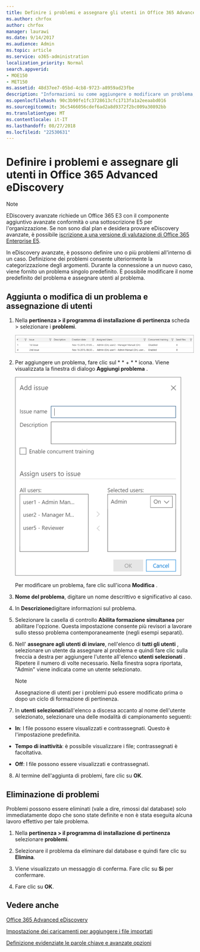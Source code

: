 ```yaml
---
title: Definire i problemi e assegnare gli utenti in Office 365 Advanced eDiscovery
ms.author: chrfox
author: chrfox
manager: laurawi
ms.date: 9/14/2017
ms.audience: Admin
ms.topic: article
ms.service: o365-administration
localization_priority: Normal
search.appverid:
- MOE150
- MET150
ms.assetid: 48d37ee7-05bd-4cb8-9723-a8959ad23fbe
description: "Informazioni su come aggiungere o modificare un problema, inclusa l'assegnazione degli utenti, o eliminare un problema per un caso eDiscovery in Office 365 avanzate eDiscovery.  "
ms.openlocfilehash: 90c3b90fe1fc3728613cfc1713fa1a2eeaabd016
ms.sourcegitcommit: 36c5466056cdef6ad2a8d9372f2bc009a30892bb
ms.translationtype: MT
ms.contentlocale: it-IT
ms.lasthandoff: 08/27/2018
ms.locfileid: "22530631"
---
```

# <a name="define-issues-and-assign-users-in-office-365-advanced-ediscovery"></a>Definire i problemi e assegnare gli utenti in Office 365 Advanced eDiscovery

> [!NOTE]
> EDiscovery avanzate richiede un Office 365 E3 con il componente aggiuntivo avanzate conformità o una sottoscrizione E5 per l'organizzazione. Se non sono dial plan e desidera provare eDiscovery avanzate, è possibile [iscrizione a una versione di valutazione di Office 365 Enterprise E5](https://go.microsoft.com/fwlink/p/?LinkID=698279). 
  
In eDiscovery avanzate, è possono definire uno o più problemi all'interno di un caso. Definizione dei problemi consente ulteriormente la categorizzazione degli argomenti. Durante la connessione a un nuovo caso, viene fornito un problema singolo predefinito. È possibile modificare il nome predefinito del problema e assegnare utenti al problema. 
  
## <a name="adding-or-editing-an-issue-and-assigning-users"></a>Aggiunta o modifica di un problema e assegnazione di utenti

1. Nella **pertinenza \> il programma di installazione di pertinenza** scheda \> selezionare i **problemi**.
    
    ![Problemi relativi alla configurazione di pertinenza](media/dfd8f9ef-b167-4ed9-980e-00ae98a97169.png)
  
2. Per aggiungere un problema, fare clic sul * * + * * icona. Viene visualizzata la finestra di dialogo **Aggiungi problema** . 
    
    ![Problema relativo all'aggiunta della configurazione di pertinenza](media/c8e94982-139a-472a-b85d-282f2d742046.png)
  
    Per modificare un problema, fare clic sull'icona **Modifica** . 
    
3. **Nome del problema**, digitare un nome descrittivo e significativo al caso. 
    
4. In **Descrizione**digitare informazioni sul problema.
    
5. Selezionare la casella di controllo **Abilita formazione simultanea** per abilitare l'opzione. Questa impostazione consente più revisori a lavorare sullo stesso problema contemporaneamente (negli esempi separati). 
    
6. Nell' **assegnare agli utenti di inviare**, nell'elenco di **tutti gli utenti** , selezionare un utente da assegnare al problema e quindi fare clic sulla freccia a destra per aggiungere l'utente all'elenco **utenti selezionati** . Ripetere il numero di volte necessario. Nella finestra sopra riportata, "Admin" viene indicata come un utente selezionato. 
    
    > [!NOTE]
    > Assegnazione di utenti per i problemi può essere modificato prima o dopo un ciclo di formazione di pertinenza. 
  
7. In **utenti selezionati**dall'elenco a discesa accanto al nome dell'utente selezionato, selezionare una delle modalità di campionamento seguenti: 
    
  - **In**: I file possono essere visualizzati e contrassegnati. Questo è l'impostazione predefinita.
    
  - **Tempo di inattività**: è possibile visualizzare i file; contrassegnati è facoltativa.
    
  - **Off**: I file possono essere visualizzati e contrassegnati.
    
8. Al termine dell'aggiunta di problemi, fare clic su **OK**.
    
## <a name="deleting-issues"></a>Eliminazione di problemi

Problemi possono essere eliminati (vale a dire, rimossi dal database) solo immediatamente dopo che sono state definite e non è stata eseguita alcuna lavoro effettivo per tale problema. 
  
1. Nella **pertinenza \> il programma di installazione di pertinenza** selezionare **problemi**.
    
2. Selezionare il problema da eliminare dal database e quindi fare clic su **Elimina**.
    
3. Viene visualizzato un messaggio di conferma. Fare clic su **Sì** per confermare. 
    
4. Fare clic su **OK**.
    
## <a name="see-also"></a>Vedere anche

[Office 365 Advanced eDiscovery](office-365-advanced-ediscovery.md)
  
[Impostazione dei caricamenti per aggiungere i file importati](set-up-loads-to-add-imported-files.md)
  
[Definizione evidenziate le parole chiave e avanzate opzioni](define-highlighted-keywords-and-advanced-options.md)

